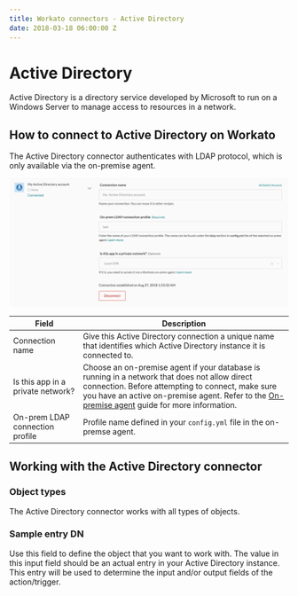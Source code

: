```yaml
---
title: Workato connectors - Active Directory
date: 2018-03-18 06:00:00 Z
---
```


# Active Directory
Active Directory is a directory service developed by Microsoft to run on a Windows Server to manage access to resources in a network.

## How to connect to Active Directory on Workato
The Active Directory connector authenticates with LDAP protocol, which is only available via the on-premise agent.

![Configured Active Directory connection](/assets/images/active_directory/connection.png)

<table class="unchanged rich-diff-level-one">
  <thead>
    <tr>
        <th width='25%'>Field</th>
        <th>Description</th>
    </tr>
  </thead>
  <tbody>
    <tr>
      <td>Connection name</td>
      <td>Give this Active Directory connection a unique name that identifies which Active Directory instance it is connected to.</td>
    </tr>
    <tr>
      <td>Is this app in a private network?</td>
      <td>Choose an on-premise agent if your database is running in a network that does not allow direct connection. Before attempting to connect, make sure you have an active on-premise agent. Refer to the <a href="/on-prem.md">On-premise agent</a> guide for more information.</td>
    </tr>
    <tr>
      <td>On-prem LDAP connection profile</td>
      <td>Profile name defined in your <code>config.yml</code> file in the on-premse agent.</td>
    </tr>
  </tbody>
</table>

## Working with the Active Directory connector

### Object types
The Active Directory connector works with all types of objects.

### Sample entry DN
Use this field to define the object that you want to work with. The value in this input field should be an actual entry in your Active Directory instance. This entry will be used to determine the input and/or output fields of the action/trigger.
